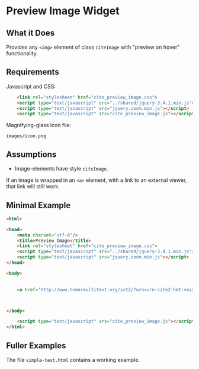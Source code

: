 # Preview Image Widget

## What it Does

Provides any `<img>` element of class `citeImage` with "preview on hover" functionality.

## Requirements

Javascript and CSS:

~~~html
	<link rel="stylesheet" href="cite_preview_image.css">
	<script type="text/javascript" src="../shared/jquery-3.4.1.min.js"></script>
	<script type="text/javascript" src="jquery.zoom.min.js"></script>
	<script type="text/javascript" src="cite_preview_image.js"></script>
~~~

Magnifying-glass icon file:

~~~
images/icon.png
~~~

## Assumptions

- Image-elements have style `citeImage`.

If an image is wrapped in an `<a>` element, with a link to an external viewer, that link will still work.

## Minimal Example

~~~html
<html>

<head>
	<meta charset="utf-8"/>
	<title>Preview Image</title>
	<link rel="stylesheet" href="cite_preview_image.css">
	<script type="text/javascript" src="../shared/jquery-3.4.1.min.js"></script>
	<script type="text/javascript" src="jquery.zoom.min.js"></script>
</head>

<body>

	
	<a href="http://www.homermultitext.org/ict2/?urn=urn:cite2:hmt:vaimg.2017a:VA012RN_0013"><img class="citeImage" src="http://www.homermultitext.org/iipsrv?IIIF=/project/homer/pyramidal/VenA/VA012RN_0013.tif/full/!6000,3000/0/default.jpg" /></a>



</body>

	<script type="text/javascript" src="cite_preview_image.js"></script>
</html>
~~~
		
## Fuller Examples

The file `simple-test.html` contains a working example.

